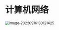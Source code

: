 # 计算机网络

<img src="../../../../../Library/Application Support/typora-user-images/image-20220916133121425.png" alt="image-20220916133121425" style="zoom:80%;" />



